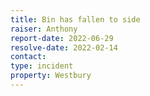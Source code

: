 ```yaml
---
title: Bin has fallen to side
raiser: Anthony
report-date: 2022-06-29
resolve-date: 2022-02-14
contact:
type: incident
property: Westbury
---
```


